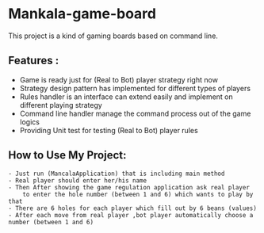 # Mankala-game-board

  This project is a kind of gaming boards based on command line.

  Features :
  ----------------------
   - Game is ready just for (Real to Bot) player strategy right now
   - Strategy design pattern has implemented for different types of players
   - Rules handler is an interface can extend easily and implement on different playing strategy
   - Command line handler manage the command process out of the game logics 
   - Providing Unit test for testing (Real to Bot) player rules


  How to Use My Project:
  -------------------------
    - Just run (MancalaApplication) that is including main method
    - Real player should enter her/his name
    - Then After showing the game regulation application ask real player
        to enter the hole number (between 1 and 6) which wants to play by that
    - There are 6 holes for each player which fill out by 6 beans (values)
    - After each move from real player ,bot player automatically choose a number (between 1 and 6)
